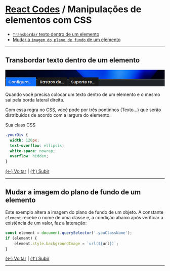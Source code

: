 # [React Codes](https://github.com/systemboys/React_Codes#react-codes "React Codes") / Manipulações de elementos com CSS

- [`Transbordar` texto dentro de um elemento](#transbordar-texto-dentro-de-um-elemento "Transbordar texto dentro de um elemento")
- [Mudar a `imagem do plano de fundo` de um elemento](#mudar-a-imagem-do-plano-de-fundo-de-um-elemento "Mudar a imagem do plano de fundo de um elemento")

------------

## Transbordar texto dentro de um elemento

[![Transbordar texto dentro de um elemento](https://github.com/systemboys/React_Codes/raw/main/Manipula%C3%A7%C3%B5es%20de%20elementos%20com%20CSS/images/Transbordar_texto_dentro_de_um_elemento.png "Transbordar texto dentro de um elemento")](https://github.com/systemboys/React_Codes/raw/main/Manipula%C3%A7%C3%B5es%20de%20elementos%20com%20CSS/images/Transbordar_texto_dentro_de_um_elemento.png "Transbordar texto dentro de um elemento")

Quando você precisa colocar um texto dentro de um elemento e o mesmo sai pela borda lateral direita.

Com essa regra no CSS, você pode por três pontinhos (Texto...) que serão distribuídos de acordo com a largura do elemento.

Sua class CSS

```css
.yourDiv {
  width: 120px;
  text-overflow: ellipsis;
  white-space: nowrap;
  overflow: hidden;
}
```

[(&larr;) Voltar](https://github.com/systemboys/React_Codes#react-codes "Voltar ao Sumário") | 
[(&uarr;) Subir](#react-codes--manipula%C3%A7%C3%B5es-de-elementos-com-css "Subir para o topo")

------------

## Mudar a imagem do plano de fundo de um elemento

Este exemplo altera a imagem do plano de fundo de um objeto. A constante `element` recebe o nome de uma classe e, a condição abaixo após verificar a existência de um valor, faz a lateração:

```javascript
const element = document.querySelector('.youClassName');
if (element) {
    element.style.backgroundImage = `url(${url})`;
}
```

[(&larr;) Voltar](https://github.com/systemboys/React_Codes#react-codes "Voltar ao Sumário") | 
[(&uarr;) Subir](#react-codes--manipula%C3%A7%C3%B5es-de-elementos-com-css "Subir para o topo")

------------

